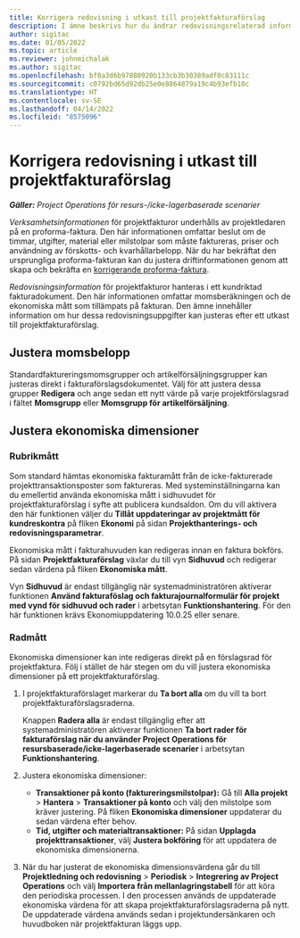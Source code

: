 ```yaml
---
title: Korrigera redovisning i utkast till projektfakturaförslag
description: I ämne beskrivs hur du ändrar redovisningsrelaterad information i ett utkast till fakturaförslag.
author: sigitac
ms.date: 01/05/2022
ms.topic: article
ms.reviewer: johnmichalak
ms.author: sigitac
ms.openlocfilehash: bf0a3d6b97880920b133cb3b30389adf0c83111c
ms.sourcegitcommit: c0792bd65d92db25e0e8864879a19c4b93efb10c
ms.translationtype: HT
ms.contentlocale: sv-SE
ms.lasthandoff: 04/14/2022
ms.locfileid: "8575096"
---
```

# <a name="correct-the-accounting-on-draft-project-invoice-proposals"></a>Korrigera redovisning i utkast till projektfakturaförslag

_**Gäller:** Project Operations för resurs-/icke-lagerbaserade scenarier_

*Verksamhetsinformationen* för projektfakturor underhålls av projektledaren på en proforma-faktura. Den här informationen omfattar beslut om de timmar, utgifter, material eller milstolpar som måste faktureras, priser och användning av förskotts- och kvarhållarbelopp. När du har bekräftat den ursprungliga proforma-fakturan kan du justera driftinformationen genom att skapa och bekräfta en [korrigerande proforma-faktura](../proforma-invoicing/corrective-invoices.md).

*Redovisningsinformation* för projektfakturor hanteras i ett kundriktad fakturadokument. Den här informationen omfattar momsberäkningen och de ekonomiska mått som tillämpats på fakturan. Den ämne innehåller information om hur dessa redovisningsuppgifter kan justeras efter ett utkast till projektfakturaförslag.

## <a name="adjust-sales-tax"></a>Justera momsbelopp

Standardfaktureringsmomsgrupper och artikelförsäljningsgrupper kan justeras direkt i fakturaförslagsdokumentet. Välj för att justera dessa grupper **Redigera** och ange sedan ett nytt värde på varje projektförslagsrad i fältet **Momsgrupp** eller **Momsgrupp för artikelförsäljning**.

## <a name="adjust-financial-dimensions"></a>Justera ekonomiska dimensioner

### <a name="header-dimensions"></a>Rubrikmått

Som standard hämtas ekonomiska fakturamått från de icke-fakturerade projekttransaktionsposter som faktureras. Med systeminställningarna kan du emellertid använda ekonomiska mått i sidhuvudet för projektfakturaförslag i syfte att publicera kundsaldon. Om du vill aktivera den här funktionen väljer du **Tillåt uppdateringar av projektmått för kundreskontra** på fliken **Ekonomi** på sidan **Projekthanterings- och redovisningsparametrar**.

Ekonomiska mått i fakturahuvuden kan redigeras innan en faktura bokförs. På sidan **Projektfakturaförslag** växlar du till vyn **Sidhuvud** och redigerar sedan värdena på fliken **Ekonomiska mått**.

Vyn **Sidhuvud** är endast tillgänglig när systemadministratören aktiverar funktionen **Använd fakturaföslag och fakturajournalformulär för projekt med vynd för sidhuvud och rader** i arbetsytan **Funktionshantering**. För den här funktionen krävs Ekonomiuppdatering 10.0.25 eller senare.

### <a name="line-dimensions"></a>Radmått

Ekonomiska dimensioner kan inte redigeras direkt på en förslagsrad för projektfaktura. Följ i stället de här stegen om du vill justera ekonomiska dimensioner på ett projektfakturaförslag.

1. I projektfakturaförslaget markerar du **Ta bort alla** om du vill ta bort projektfakturaförslagsraderna.

    Knappen **Radera alla** är endast tillgänglig efter att systemadministratören aktiverar funktionen **Ta bort rader för fakturaförslag när du använder Project Operations för resursbaserade/icke-lagerbaserade scenarier** i arbetsytan **Funktionshantering**.

2. Justera ekonomiska dimensioner:

    - **Transaktioner på konto (faktureringsmilstolpar):** Gå till **Alla projekt** \> **Hantera** \> **Transaktioner på konto** och välj den milstolpe som kräver justering. På fliken **Ekonomiska dimensioner** uppdaterar du sedan värdena efter behov.
    - **Tid, utgifter och materialtransaktioner:** På sidan **Upplagda projekttransaktioner**, välj **Justera bokföring** för att uppdatera de ekonomiska dimensionerna.

3. När du har justerat de ekonomiska dimensionsvärdena går du till **Projektledning och redovisning** \> **Periodisk** \> **Integrering av Project Operations** och välj **Importera från mellanlagringstabell** för att köra den periodiska processen. I den processen används de uppdaterade ekonomiska värdena för att skapa projektfakturaförslagsraderna på nytt. De uppdaterade värdena används sedan i projektundersänkaren och huvudboken när projektfakturan läggs upp.
